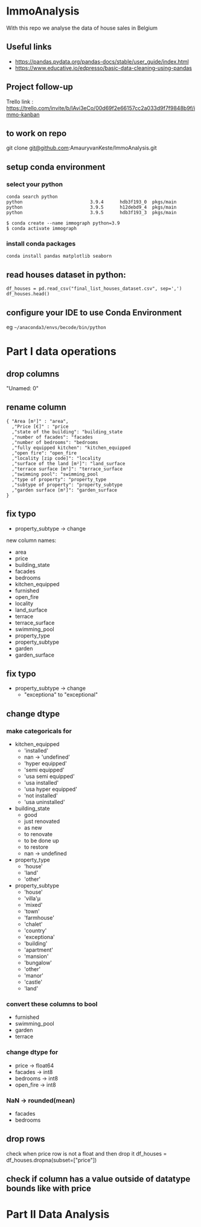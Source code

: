 # ImmoAnalysis
With this repo we analyse the data of house sales in Belgium

## Useful links
* https://pandas.pydata.org/pandas-docs/stable/user_guide/index.html
* https://www.educative.io/edpresso/basic-data-cleaning-using-pandas

## Project follow-up
Trello link : https://trello.com/invite/b/IAvi3eCo/00d69f2e66157cc2a033d9f7f9848b9f/immo-kanban

## to work on repo
git clone git@github.com:AmauryvanKeste/ImmoAnalysis.git

## setup conda environment
### select your python
```
conda search python
python                         3.9.4      hdb3f193_0  pkgs/main
python                         3.9.5      h12debd9_4  pkgs/main
python                         3.9.5      hdb3f193_3  pkgs/main
```
```
$ conda create --name immograph python=3.9
$ conda activate immograph
```
### install conda packages
```
conda install pandas matplotlib seaborn
```

## read houses dataset in python:<br/>
```
df_houses = pd.read_csv("final_list_houses_dataset.csv", sep=',')
df_houses.head()
```
## configure your IDE to use Conda Environment
eg `~/anaconda3/envs/becode/bin/python`


# Part I data operations
## drop columns
"Unamed: 0"
## rename column
```
{ "Area [m²]" : "area",
  ,"Price [€]" : "price
  ,"state of the building": "building_state
  ,"number of facades": "facades
  ,"number of bedrooms": "bedrooms
  ,"fully equipped kitchen": "kitchen_equipped
  ,"open fire": "open_fire
  ,"locality [zip code]": "locality
  ,"surface of the land [m²]": "land_surface
  ,"terrace surface [m²]": "terrace_surface
  ,"swimming pool": "swimming_pool
  ,"type of property": "property_type
  ,"subtype of property": "property_subtype
  ,"garden surface [m²]": "garden_surface
}
```

## fix typo
* property_subtype -> change

new column names:
* area
* price
* building_state
* facades
* bedrooms
* kitchen_equipped
* furnished
* open_fire
* locality
* land_surface
* terrace
* terrace_surface
* swimming_pool
* property_type
* property_subtype
* garden
* garden_surface

## fix typo
* property_subtype -> change
  * "exceptiona" to "exceptional"
## change dtype
### make categoricals for
* kitchen_equipped
  * 'installed'
  * nan -> 'undefined'
  * 'hyper equipped'
  * 'semi equipped'
  * 'usa semi equipped'
  * 'usa installed' 
  * 'usa hyper equipped'
  * 'not installed'
  * 'usa uninstalled'
* building_state
  * good
  * just renovated
  * as new
  * to renovate
  * to be done up
  * to restore
  * nan -> undefined
* property_type
  * 'house'
  * 'land'
  * 'other'
* property_subtype
  * 'house'
  * 'villa'µ
  * 'mixed'
  * 'town'
  * 'farmhouse'
  * 'chalet'
  * 'country'
  * 'exceptiona'
  * 'building'
  * 'apartment'
  * 'mansion'
  * 'bungalow'
  * 'other'
  * 'manor'
  * 'castle'
  * 'land'

### convert these columns to bool
* furnished
* swimming_pool
* garden
* terrace

### change dtype for
* price -> float64
* facades -> int8
* bedrooms -> int8
* open_fire -> int8

### NaN -> rounded(mean)
* facades
* bedrooms

## drop rows
check when price row is not a float and then drop it
df_houses = df_houses.dropna(subset=["price"])

## check if column has a value outside of datatype bounds like with price

# Part II Data Analysis

